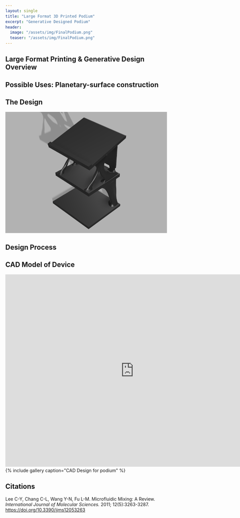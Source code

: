```yaml
---
layout: single
title: "Large Format 3D Printed Podium"
excerpt: "Generative Designed Podium"
header:
  image: "/assets/img/FinalPodium.png"
  teaser: "/assets/img/FinalPodium.png"
---
```


## Large Format Printing & Generative Design Overview


## Possible Uses: Planetary-surface construction


## The Design

<img src="/assets/img/FinalPodium.png" alt="Render of Podium" style="width:800px;">

## Design Process


## CAD Model of Device

<iframe src="https://a360.co/41C5vZ7" width="800" height="600" allowfullscreen="true" webkitallowfullscreen="true" mozallowfullscreen="true" frameborder="0"></iframe>
{% include gallery caption="CAD Design for podium" %}

## Citations

Lee C-Y, Chang C-L, Wang Y-N, Fu L-M. Microfluidic Mixing: A Review. *International Journal of Molecular Sciences.*
2011; 12(5):3263-3287. https://doi.org/10.3390/ijms12053263
